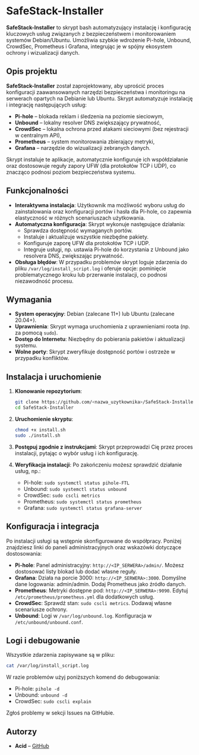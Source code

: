 # SafeStack-Installer

**SafeStack-Installer** to skrypt bash automatyzujący instalację i konfigurację kluczowych usług związanych z bezpieczeństwem i monitorowaniem systemów Debian/Ubuntu. Umożliwia szybkie wdrożenie Pi-hole, Unbound, CrowdSec, Prometheus i Grafana, integrując je w spójny ekosystem ochrony i wizualizacji danych.

## Opis projektu

**SafeStack-Installer** został zaprojektowany, aby uprościć proces konfiguracji zaawansowanych narzędzi bezpieczeństwa i monitoringu na serwerach opartych na Debianie lub Ubuntu. Skrypt automatyzuje instalację i integrację następujących usług:

- **Pi-hole** – blokada reklam i śledzenia na poziomie sieciowym,
- **Unbound** – lokalny resolver DNS zwiększający prywatność,
- **CrowdSec** – lokalna ochrona przed atakami sieciowymi (bez rejestracji w centralnym API),
- **Prometheus** – system monitorowania zbierający metryki,
- **Grafana** – narzędzie do wizualizacji zebranych danych.

Skrypt instaluje te aplikacje, automatycznie konfiguruje ich współdziałanie oraz dostosowuje reguły zapory UFW (dla protokołów TCP i UDP), co znacząco podnosi poziom bezpieczeństwa systemu.

## Funkcjonalności

- **Interaktywna instalacja**: Użytkownik ma możliwość wyboru usług do zainstalowania oraz konfiguracji portów i hasła dla Pi-hole, co zapewnia elastyczność w różnych scenariuszach użytkowania.
- **Automatyczna konfiguracja**: Skrypt wykonuje następujące działania:
  - Sprawdza dostępność wymaganych portów.
  - Instaluje i aktualizuje wszystkie niezbędne pakiety.
  - Konfiguruje zaporę UFW dla protokołów TCP i UDP.
  - Integruje usługi, np. ustawia Pi-hole do korzystania z Unbound jako resolvera DNS, zwiększając prywatność.
- **Obsługa błędów**: W przypadku problemów skrypt loguje zdarzenia do pliku `/var/log/install_script.log` i oferuje opcje: pominięcie problematycznego kroku lub przerwanie instalacji, co podnosi niezawodność procesu.

## Wymagania

- **System operacyjny**: Debian (zalecane 11+) lub Ubuntu (zalecane 20.04+).
- **Uprawnienia**: Skrypt wymaga uruchomienia z uprawnieniami roota (np. za pomocą `sudo`).
- **Dostęp do Internetu**: Niezbędny do pobierania pakietów i aktualizacji systemu.
- **Wolne porty**: Skrypt zweryfikuje dostępność portów i ostrzeże w przypadku konfliktów.

## Instalacja i uruchomienie

1. **Klonowanie repozytorium**:
   ```bash
   git clone https://github.com/<nazwa_uzytkownika>/SafeStack-Installer.git
   cd SafeStack-Installer
   ```

2. **Uruchomienie skryptu**:
   ```bash
   chmod +x install.sh
   sudo ./install.sh
   ```

3. **Postępuj zgodnie z instrukcjami**: Skrypt przeprowadzi Cię przez proces instalacji, pytając o wybór usług i ich konfigurację.

4. **Weryfikacja instalacji**: Po zakończeniu możesz sprawdzić działanie usług, np.:
   - Pi-hole: `sudo systemctl status pihole-FTL`
   - Unbound: `sudo systemctl status unbound`
   - CrowdSec: `sudo cscli metrics`
   - Prometheus: `sudo systemctl status prometheus`
   - Grafana: `sudo systemctl status grafana-server`

## Konfiguracja i integracja

Po instalacji usługi są wstępnie skonfigurowane do współpracy. Poniżej znajdziesz linki do paneli administracyjnych oraz wskazówki dotyczące dostosowania:

- **Pi-hole**: Panel administracyjny: `http://<IP_SERWERA>/admin/`. Możesz dostosować listy blokad lub dodać własne reguły.
- **Grafana**: Działa na porcie 3000: `http://<IP_SERWERA>:3000`. Domyślne dane logowania: admin/admin. Dodaj Prometheus jako źródło danych.
- **Prometheus**: Metryki dostępne pod: `http://<IP_SERWERA>:9090`. Edytuj `/etc/prometheus/prometheus.yml` dla dodatkowych usług.
- **CrowdSec**: Sprawdź stan: `sudo cscli metrics`. Dodawaj własne scenariusze ochrony.
- **Unbound**: Logi w `/var/log/unbound.log`. Konfiguracja w `/etc/unbound/unbound.conf`.

## Logi i debugowanie

Wszystkie zdarzenia zapisywane są w pliku:
```bash
cat /var/log/install_script.log
```

W razie problemów użyj poniższych komend do debugowania:
- Pi-hole: `pihole -d`
- Unbound: `unbound -d`
- CrowdSec: `sudo cscli explain`

Zgłoś problemy w sekcji Issues na GitHubie.

## Autorzy

- **Acid** – [GitHub](https://github.com/<nazwa_uzytkownika>)

